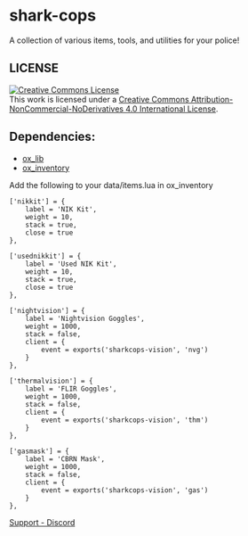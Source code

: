 # shark-cops
A collection of various items, tools, and utilities for your police!

## LICENSE
<a rel="license" href="http://creativecommons.org/licenses/by-nc-nd/4.0/"><img alt="Creative Commons License" style="border-width:0" src="https://i.creativecommons.org/l/by-nc-nd/4.0/88x31.png" /></a><br />This work is licensed under a <a rel="license" href="http://creativecommons.org/licenses/by-nc-nd/4.0/">Creative Commons Attribution-NonCommercial-NoDerivatives 4.0 International License</a>.

## Dependencies:
- [ox_lib](https://github.com/overextended/ox_lib)
- [ox_inventory](https://github.com/overextended/ox_inventory)

Add the following to your data/items.lua in ox_inventory

	['nikkit'] = {
		label = 'NIK Kit',
		weight = 10,
		stack = true,
		close = true
	},

	['usednikkit'] = {
		label = 'Used NIK Kit',
		weight = 10,
		stack = true,
		close = true
	},

	['nightvision'] = {
		label = 'Nightvision Goggles',
		weight = 1000,
		stack = false,
		client = {
			event = exports('sharkcops-vision', 'nvg')
		}
	},

	['thermalvision'] = {
		label = 'FLIR Goggles',
		weight = 1000,
		stack = false,
		client = {
			event = exports('sharkcops-vision', 'thm')
		}
	},

	['gasmask'] = {
		label = 'CBRN Mask',
		weight = 1000,
		stack = false,
		client = {
			event = exports('sharkcops-vision', 'gas')
		}
	},
	
[Support - Discord](https://discord.gg/mFnNTV2Zce)

